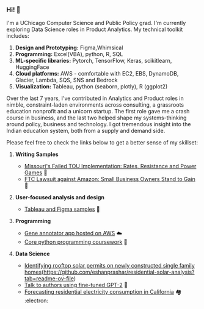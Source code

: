 ### Hi! 👋

I'm a UChicago Computer Science and Public Policy grad. I'm currently exploring Data Science roles in Product Analytics. My technical toolkit includes:
 
 1. **Design and Prototyping:** Figma,Whimsical
 2. **Programming:** Excel(VBA), python, R, SQL
 3. **ML-specific libraries:** Pytorch, TensorFlow, Keras, scikitlearn, HuggingFace
 4. **Cloud platforms:** AWS - comfortable with EC2, EBS, DynamoDB, Glacier, Lambda, SQS, SNS and Bedrock
 5. **Visualization:** Tableau, python (seaborn, plotly), R (ggplot2) 

Over the last 7 years, I've contributed in Analytics and Product roles in nimble, constraint-laden environments across consulting, a grassroots education nonprofit and a unicorn startup. The first role gave me a crash course in business, and the last two helped shape my systems-thinking around policy, business and technology. I got tremendous insight into the Indian education system, both from a supply and demand side. 

Please feel free to check the links below to get a better sense of my skillset:

1. **Writing Samples**
   * [Missouri's Failed TOU Implementation: Rates, Resistance and Power Games](https://github.com/eshanprashar/writing-samples/blob/main/Missouri%20TOU%20Implementation-2023-24.pdf) 🔌
   * [FTC Lawsuit against Amazon: Small Business Owners Stand to Gain](https://github.com/eshanprashar/writing-samples/blob/main/Amazon%20FTC%20Lawsuit-2023.pdf) 🚫

3. **User-focused analysis and design**
   * [Tableau and Figma samples](https://github.com/eshanprashar/decks-and-designs/tree/main) 🎨

4. **Programming**
   * [Gene annotator app hosted on AWS](https://github.com/eshanprashar/cloud-annotator) ☁️
   * [Core python programming coursework](https://github.com/eshanprashar/capp-coursework/tree/main) 🐍
     
5. **Data Science**
   * [Identifying rooftop solar permits on newly constructed single family homes](https://github.com/eshanprashar/residential-solar)(https://github.com/eshanprashar/residential-solar-analysis?tab=readme-ov-file)
   * [Talk to authors using fine-tuned GPT-2](https://github.com/eshanprashar/author-ai/tree/main) 🤖
   * [Forecasting residential electricity consumption in California](https://github.com/eshanprashar/energy-forecasting/tree/main) 🏘️ :electron:
